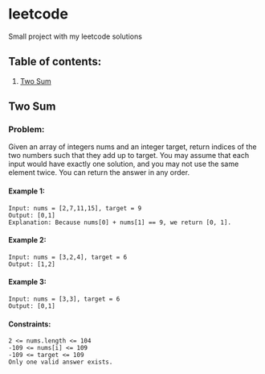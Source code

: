 # leetcode
Small project with my leetcode solutions

## Table of contents:
1. [Two Sum](#two-sum)

## Two Sum <a name="two-sum"/>

### Problem: 
Given an array of integers nums and an integer target, return indices of the two numbers such that they add up to target.
You may assume that each input would have exactly one solution, and you may not use the same element twice.
You can return the answer in any order.

#### Example 1:
```
Input: nums = [2,7,11,15], target = 9
Output: [0,1]
Explanation: Because nums[0] + nums[1] == 9, we return [0, 1].
```
#### Example 2:
```
Input: nums = [3,2,4], target = 6
Output: [1,2]
```
#### Example 3:
```
Input: nums = [3,3], target = 6
Output: [0,1]
```

#### Constraints:
```
2 <= nums.length <= 104
-109 <= nums[i] <= 109
-109 <= target <= 109
Only one valid answer exists.
```
